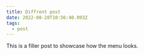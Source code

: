 ```yaml
---
title: Diffrent post
date: 2022-08-28T10:56:40.093Z
tags:
  - post
---
```

This is a filler post to showcase how the menu looks.